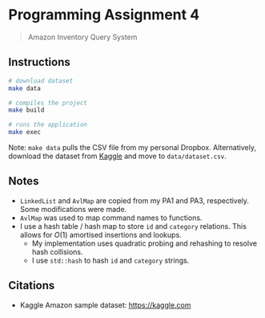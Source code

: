# Programming Assignment 4

> Amazon Inventory Query System

## Instructions

```bash
# download dataset
make data 

# compiles the project
make build

# runs the application
make exec
```

Note: `make data` pulls the CSV file from my personal Dropbox. Alternatively, download the dataset from [Kaggle](https://kaggle.com/datasets/promptcloud/amazon-product-dataset-2020) and move to `data/dataset.csv`.

## Notes

- `LinkedList` and `AvlMap` are copied from my PA1 and PA3, respectively. Some modifications were made.
- `AvlMap` was used to map command names to functions.
- I use a hash table / hash map to store `id` and `category` relations. This allows for $O(1)$ amortised insertions and lookups.
    - My implementation uses quadratic probing and rehashing to resolve hash collisions.
    - I use `std::hash` to hash `id` and `category` strings.

## Citations

- Kaggle Amazon sample dataset: https://kaggle.com

